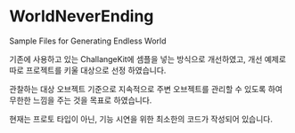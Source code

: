 # WorldNeverEnding
Sample Files for Generating Endless World

기존에 사용하고 있는 ChallangeKit에 셈플을 넣는 방식으로 개선하였고, 개선 예제로 따로 프로젝트를 키울 대상으로 선정 하였습니다.

관찰하는 대상 오브젝트 기준으로 지속적으로 주변 오브젝트를 관리할 수 있도록 하여 무한한 느낌을 주는 것을 목표로 하였습니다.

현재는 프로토 타입이 아닌, 기능 시연을 위한 최소한의 코드가 작성되어 있습니다.
